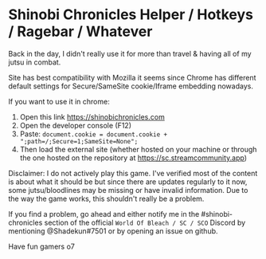 # Shinobi Chronicles Helper / Hotkeys / Ragebar / Whatever

Back in the day, I didn't really use it for more than travel & having all of my jutsu in combat.

Site has best compatibility with Mozilla it seems since Chrome has different default settings for Secure/SameSite cookie/Iframe embedding nowadays.

If you want to use it in chrome:
1. Open this link https://shinobichronicles.com
2. Open the developer console (F12)
3. Paste: `document.cookie = document.cookie + ";path=/;Secure=1;SameSite=None";`
4. Then load the external site (whether hosted on your machine or through the one hosted on the repository at https://sc.streamcommunity.app)


Disclaimer: I do not actively play this game. I've verified most of the content is about what it should be but since there are updates regularly to it now, some jutsu/bloodlines may be missing or have invalid information.
Due to the way the game works, this shouldn't really be a problem.

If you find a problem, go ahead and either notify me in the #shinobi-chronicles section of the official `World Of Bleach / SC / SCO` Discord by mentioning @Shadekun#7501 or by opening an issue on github.

Have fun gamers o7
